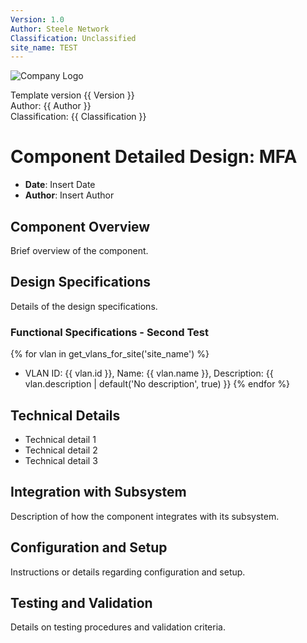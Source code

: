 ```yaml
---
Version: 1.0
Author: Steele Network
Classification: Unclassified
site_name: TEST
---
```


![Company Logo](/common_images/companylogo.png)


Template version {{ Version }}<br>
Author: {{ Author }}<br>
Classification: {{ Classification }}<br>

# Component Detailed Design: MFA

- **Date**: Insert Date
- **Author**: Insert Author

## Component Overview
Brief overview of the component.

## Design Specifications
Details of the design specifications.

### Functional Specifications - Second Test


{% for vlan in get_vlans_for_site('site_name') %}
- VLAN ID: {{ vlan.id }}, Name: {{ vlan.name }}, Description: {{ vlan.description | default('No description', true) }}
{% endfor %}


## Technical Details
- Technical detail 1
- Technical detail 2
- Technical detail 3

## Integration with Subsystem
Description of how the component integrates with its subsystem.

## Configuration and Setup
Instructions or details regarding configuration and setup.

## Testing and Validation
Details on testing procedures and validation criteria.
